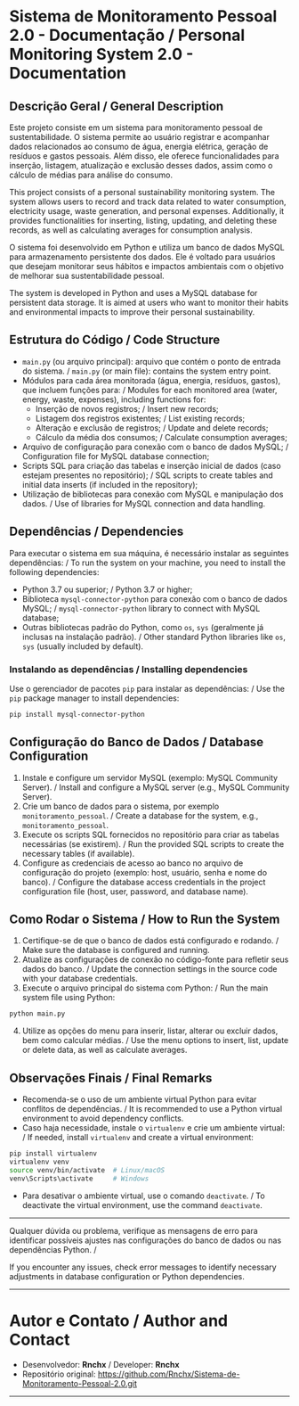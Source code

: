 # Sistema de Monitoramento Pessoal 2.0 - Documentação / Personal Monitoring System 2.0 - Documentation

## Descrição Geral / General Description

Este projeto consiste em um sistema para monitoramento pessoal de sustentabilidade. O sistema permite ao usuário registrar e acompanhar dados relacionados ao consumo de água, energia elétrica, geração de resíduos e gastos pessoais. Além disso, ele oferece funcionalidades para inserção, listagem, atualização e exclusão desses dados, assim como o cálculo de médias para análise do consumo.

This project consists of a personal sustainability monitoring system. The system allows users to record and track data related to water consumption, electricity usage, waste generation, and personal expenses. Additionally, it provides functionalities for inserting, listing, updating, and deleting these records, as well as calculating averages for consumption analysis.

O sistema foi desenvolvido em Python e utiliza um banco de dados MySQL para armazenamento persistente dos dados. Ele é voltado para usuários que desejam monitorar seus hábitos e impactos ambientais com o objetivo de melhorar sua sustentabilidade pessoal.

The system is developed in Python and uses a MySQL database for persistent data storage. It is aimed at users who want to monitor their habits and environmental impacts to improve their personal sustainability.

## Estrutura do Código / Code Structure

- `main.py` (ou arquivo principal): arquivo que contém o ponto de entrada do sistema. / `main.py` (or main file): contains the system entry point.
- Módulos para cada área monitorada (água, energia, resíduos, gastos), que incluem funções para: / Modules for each monitored area (water, energy, waste, expenses), including functions for:
  - Inserção de novos registros; / Insert new records;
  - Listagem dos registros existentes; / List existing records;
  - Alteração e exclusão de registros; / Update and delete records;
  - Cálculo da média dos consumos; / Calculate consumption averages;
- Arquivo de configuração para conexão com o banco de dados MySQL; / Configuration file for MySQL database connection;
- Scripts SQL para criação das tabelas e inserção inicial de dados (caso estejam presentes no repositório); / SQL scripts to create tables and initial data inserts (if included in the repository);
- Utilização de bibliotecas para conexão com MySQL e manipulação dos dados. / Use of libraries for MySQL connection and data handling.

## Dependências / Dependencies

Para executar o sistema em sua máquina, é necessário instalar as seguintes dependências: / To run the system on your machine, you need to install the following dependencies:

- Python 3.7 ou superior; / Python 3.7 or higher;
- Biblioteca `mysql-connector-python` para conexão com o banco de dados MySQL; / `mysql-connector-python` library to connect with MySQL database;
- Outras bibliotecas padrão do Python, como `os`, `sys` (geralmente já inclusas na instalação padrão). / Other standard Python libraries like `os`, `sys` (usually included by default).

### Instalando as dependências / Installing dependencies

Use o gerenciador de pacotes `pip` para instalar as dependências: / Use the `pip` package manager to install dependencies:

```bash
pip install mysql-connector-python
```

## Configuração do Banco de Dados / Database Configuration

1. Instale e configure um servidor MySQL (exemplo: MySQL Community Server). / Install and configure a MySQL server (e.g., MySQL Community Server).
2. Crie um banco de dados para o sistema, por exemplo `monitoramento_pessoal`. / Create a database for the system, e.g., `monitoramento_pessoal`.
3. Execute os scripts SQL fornecidos no repositório para criar as tabelas necessárias (se existirem). / Run the provided SQL scripts to create the necessary tables (if available).
4. Configure as credenciais de acesso ao banco no arquivo de configuração do projeto (exemplo: host, usuário, senha e nome do banco). / Configure the database access credentials in the project configuration file (host, user, password, and database name).

## Como Rodar o Sistema / How to Run the System

1. Certifique-se de que o banco de dados está configurado e rodando. / Make sure the database is configured and running.
2. Atualize as configurações de conexão no código-fonte para refletir seus dados do banco. / Update the connection settings in the source code with your database credentials.
3. Execute o arquivo principal do sistema com Python: / Run the main system file using Python:

```bash
python main.py
```

4. Utilize as opções do menu para inserir, listar, alterar ou excluir dados, bem como calcular médias. / Use the menu options to insert, list, update or delete data, as well as calculate averages.

## Observações Finais / Final Remarks

- Recomenda-se o uso de um ambiente virtual Python para evitar conflitos de dependências. / It is recommended to use a Python virtual environment to avoid dependency conflicts.
- Caso haja necessidade, instale o `virtualenv` e crie um ambiente virtual: / If needed, install `virtualenv` and create a virtual environment:

```bash
pip install virtualenv
virtualenv venv
source venv/bin/activate  # Linux/macOS
venv\Scripts\activate     # Windows
```

- Para desativar o ambiente virtual, use o comando `deactivate`. / To deactivate the virtual environment, use the command `deactivate`.

---

Qualquer dúvida ou problema, verifique as mensagens de erro para identificar possíveis ajustes nas configurações do banco de dados ou nas dependências Python. /

If you encounter any issues, check error messages to identify necessary adjustments in database configuration or Python dependencies.

---

# Autor e Contato / Author and Contact

- Desenvolvedor: **Rnchx** / Developer: **Rnchx**
- Repositório original: https://github.com/Rnchx/Sistema-de-Monitoramento-Pessoal-2.0.git

---
